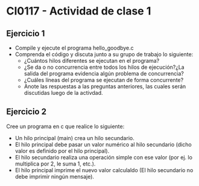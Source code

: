 # CI0117 - Actividad de clase 1

## Ejercicio 1

- Compile y ejecute el programa hello_goodbye.c
- Comprenda el código y discuta junto a su grupo de trabajo lo siguiente:
  - ¿Cuántos hilos diferentes se ejecutan en el programa?
  - ¿Se da o no concurrencia entre todos los hilos de ejecución?¿La salida del programa evidencia algún problema de concurrencia?
  - ¿Cuáles líneas del programa se ejecutan de forma concurrente?
  - Anote las respuestas a las preguntas anteriores, las cuales serán discutidas luego de la activdad.

## Ejercicio 2

Cree un programa en c que realice lo siguiente:
- Un hilo principal (main) crea un hilo secundario.
- El hilo principal debe pasar un valor numérico al hilo secundario (dicho valor es definido por el hilo principal).
- El hilo secundario realiza una operación simple con ese valor (por ej. lo multiplica por 2, le suma 1, etc.).
- El hilo principal imprime el nuevo valor calculaldo (El hilo secundario no debe imprimir ningún mensaje).
